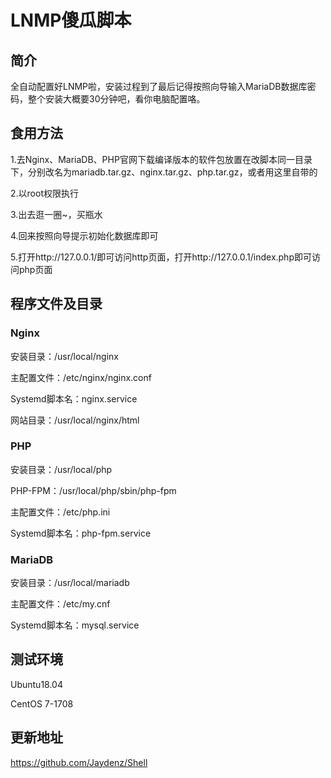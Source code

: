 # LNMP傻瓜脚本
## 简介
全自动配置好LNMP啦，安装过程到了最后记得按照向导输入MariaDB数据库密码，整个安装大概要30分钟吧，看你电脑配置咯。
## 食用方法
1.去Nginx、MariaDB、PHP官网下载编译版本的软件包放置在改脚本同一目录下，分别改名为mariadb.tar.gz、nginx.tar.gz、php.tar.gz，或者用这里自带的

2.以root权限执行

3.出去逛一圈~，买瓶水

4.回来按照向导提示初始化数据库即可

5.打开http://127.0.0.1/即可访问http页面，打开http://127.0.0.1/index.php即可访问php页面

## 程序文件及目录
### Nginx
安装目录：/usr/local/nginx

主配置文件：/etc/nginx/nginx.conf

Systemd脚本名：nginx.service

网站目录：/usr/local/nginx/html

### PHP
安装目录：/usr/local/php

PHP-FPM：/usr/local/php/sbin/php-fpm

主配置文件：/etc/php.ini

Systemd脚本名：php-fpm.service

### MariaDB
安装目录：/usr/local/mariadb

主配置文件：/etc/my.cnf

Systemd脚本名：mysql.service

## 测试环境
Ubuntu18.04

CentOS 7-1708

## 更新地址
https://github.com/Jaydenz/Shell

